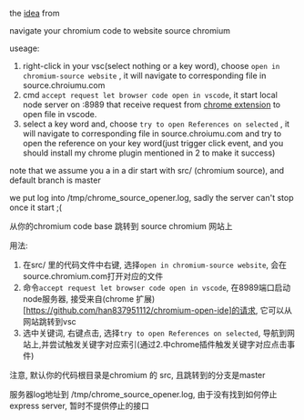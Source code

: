 the [idea](https://chaopeng.me/blog/2017/03/02/Chrome-Dev-Tools.html) from 

navigate your chromium code to website source chromium

useage:
1. right-click in your vsc(select nothing or a key word), choose `open in chromium-source website` , it will navigate to corresponding file in source.chroiumu.com
2. cmd `accept request let browser code open in vscode`, it start local node server on :8989 that receive request from [chrome extension](https://github.com/han837951112/chromium-open-ide) to open file in vscode. 
3. select a key word and, choose `try to open References on selected` , it will navigate to corresponding file in source.chroiumu.com and try to open the reference on your key word(just trigger click event, and you should install my chrome plugin mentioned in 2 to make it success)

note that we assume you a in a dir start with src/ (chromium source), and default branch is master

we put log into /tmp/chrome_source_opener.log, sadly the server can't stop once it start ;(

从你的chromium code base 跳转到 source chromium 网站上

用法:
1. 在src/ 里的代码文件中右键, 选择`open in chromium-source website`, 会在source.chromium.com打开对应的文件
2. 命令`accept request let browser code open in vscode`, 在8989端口启动node服务器, 接受来自(chrome 扩展)[https://github.com/han837951112/chromium-open-ide]的请求, 它可以从网站跳转到vsc
3. 选中关键词, 右键点击, 选择`try to open References on selected`, 导航到网站上,并尝试触发关键字对应索引(通过2.中chrome插件触发关键字对应点击事件)

注意, 默认你的代码根目录是chromium 的 src, 且跳转到的分支是master

服务器log地址到 /tmp/chrome_source_opener.log, 由于没有找到如何停止express server, 暂时不提供停止的接口
